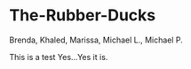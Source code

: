 # The-Rubber-Ducks
Brenda, Khaled, Marissa, Michael L., Michael P.

This is a test
Yes...Yes it is.
